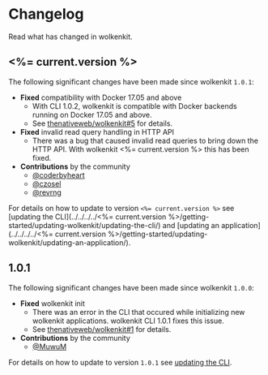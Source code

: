 # Changelog

Read what has changed in wolkenkit.

## <%= current.version %>

The following significant changes have been made since wolkenkit `1.0.1`:

- **Fixed** compatibility with Docker 17.05 and above
  - With CLI 1.0.2, wolkenkit is compatible with Docker backends running on Docker 17.05 and above.
  - See [thenativeweb/wolkenkit#5](https://github.com/thenativeweb/wolkenkit/issues/5) for details.
- **Fixed** invalid read query handling in HTTP API
  - There was a bug that caused invalid read queries to bring down the HTTP API. With wolkenkit <%= current.version %> this has been fixed.  
- **Contributions** by the community
  - [@coderbyheart](https://github.com/coderbyheart)
  - [@czosel](https://github.com/czosel)
  - [@revrng](https://github.com/revrng)

For details on how to update to version `<%= current.version %>` see [updating the CLI](../../../../<%= current.version %>/getting-started/updating-wolkenkit/updating-the-cli/) and [updating an application](../../../../<%= current.version %>/getting-started/updating-wolkenkit/updating-an-application/).

## 1.0.1

The following significant changes have been made since wolkenkit `1.0.0`:

- **Fixed** wolkenkit init
  - There was an error in the CLI that occured while initializing new wolkenkit applications. wolkenkit CLI 1.0.1 fixes this issue.
  - See [thenativeweb/wolkenkit#1](https://github.com/thenativeweb/wolkenkit/issues/1) for details.
- **Contributions** by the community
  - [@MuwuM](https://github.com/MuwuM)

For details on how to update to version `1.0.1` see [updating the CLI](../../../../1.0.1/getting-started/updating-wolkenkit/updating-the-cli/).
